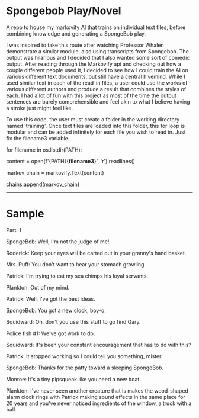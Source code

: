 # Spongebob Play/Novel
A repo to house my markovify AI that trains on individual text files, before combining knowledge and generating a SpongeBob play.

I was inspired to take this route after watching Professor Whalen demonstrate a similar module, also using transcripts from Spongebob. The output was hilarious and I decided that I also wanted some sort of comedic output. After reading through the Markovify api and checking out how a couple different people used it, I decided to see how I could train the AI on various different text documents, but still have a central hivemind. While I used similar text in each of the read-in files, a user could use the works of various different authors and produce a result that combines the styles of each. I had a lot of fun with this project as most of the time the output sentences are barely comprehensible and feel akin to what I believe having a stroke just might feel like.  

To use this code, the user must create a folder in the working directory named 'training'. Once text files are loaded into this folder, this for loop is modular and can be added infinitely for each file you wish to read in. Just fix the filename3 variable. 

for filename in os.listdir(PATH):

content = open(f'{PATH}{**filename3**}', 'r').readlines()

markov_chain = markovify.Text(content)

chains.append(markov_chain)

____________________________________________________________________________________________________________________________________________________________________

# Sample

Part: 1

SpongeBob: Well, I'm not the judge of me!

Roderick: Keep your eyes will be carted out in your granny's hand basket.

Mrs. Puff: You don't want to hear your stomach growling.

Patrick: I'm trying to eat my sea chimps his loyal servants.

Plankton: Out of my mind.

Patrick: Well, I've got the best ideas.

SpongeBob: You got a new clock, boy-o.

Squidward: Oh, don't you use this stuff to go find Gary.

Police fish #1: We've got work to do.

Squidward: It's been your constant encouragement that has to do with this?

Patrick: It stopped working so I could tell you something, mister.

SpongeBob: Thanks for the patty toward a sleeping SpongeBob.

Monroe: It's a tiny pipsqueak like you need a new boat.

Plankton: I've never seen another creature that is makes the wood-shaped alarm clock rings
with Patrick making sound effects in the same place for 20 years and you've never noticed
ingredients of the window, a truck with a ball.

